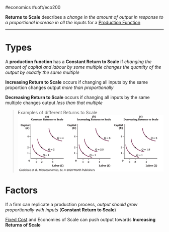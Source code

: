 #economics #uoft/eco200 

 **Returns to Scale** describes a *change in the amount of output in response to a  proportional increase in all the inputs* for a [Production Function](Production%20Function.md)

---

# Types
A **production function** has a **Constant Return to Scale** if *changing the amount of capital and labour by some multiple changes the quantity of the output by exactly the same multiple*

**Increasing Return to Scale** occurs if changing all inputs by the same proportion changes output *more than proportionally*

**Decreasing Return to Scale** occurs if changing all inputs by the same multiple changes output *less than that multiple*

> Examples of different Returns to Scale  
> 	![Pasted image 20231106214910](attachments/Pasted%20image%2020231106214910.png)


# Factors
If a firm can replicate a production process, *output should grow proportionally with inputs* (**Constant Return to Scale**)

[Fixed Cost](Fixed%20Cost.md) and Economies of Scale can push output towards **Increasing Returns of Scale**
